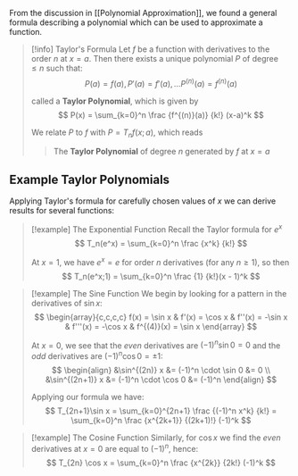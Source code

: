 From the discussion in [[Polynomial Approximation]], we found a general formula describing a polynomial which can be used to approximate a function.

> [!info] Taylor's Formula
> Let $f$ be a function with derivatives to the order $n$ at $x = a$. Then there exists a unique polynomial $P$ of degree $\leqslant n$ such that:
> $$
> P(a) = f(a), P'(a) = f'(a), \dots P^{(n)}(a) = f^{(n)}(a)
> $$
>
> called a **Taylor Polynomial**, which is given by
> $$
> P(x) = \sum_{k=0}^n \frac {f^{(n)}(a)} {k!} (x-a)^k
> $$
>
> We relate $P$ to $f$ with $P = T_nf(x ; a)$, which reads
>> The **Taylor Polynomial** of degree $n$ generated by $f$ at $x = a$

## Example Taylor Polynomials

Applying Taylor's formula for carefully chosen values of $x$ we can derive results for several functions:

> [!example] The Exponential Function
> Recall the Taylor formula for $e^x$
> $$
> T_n(e^x) = \sum_{k=0}^n \frac {x^k} {k!}
> $$
>
> At $x = 1$, we have $e^x = e$ for order $n$ derivatives (for any $n \geqslant 1$), so then
> $$
> T_n(e^x;1) = \sum_{k=0}^n \frac {1} {k!}(x - 1)^k
> $$

> [!example] The Sine Function
> We begin by looking for a pattern in the derivatives of $\sin x$:
> $$
> \begin{array}{c,c,c,c}
> f(x) = \sin x & f'(x) = \cos x & f''(x) = -\sin x & f'''(x) = -\cos x & f^{(4)}(x) = \sin x
> \end{array}
> $$
>
> At $x = 0$, we see that the *even* derivatives are $(-1)^n \sin 0 = 0$ and the *odd* derivatives are $(-1)^n \cos 0 = \pm 1$:
> $$
> \begin{align}
> &\sin^{(2n)} x &= (-1)^n \cdot \sin 0 &= 0 \\
> &\sin^{(2n+1)} x &= (-1)^n \cdot \cos 0 &= (-1)^n
> \end{align}
> $$
>
> Applying our formula we have:
> $$
> T_{2n+1}\sin x
> = \sum_{k=0}^{2n+1} \frac {(-1)^n x^k} {k!}
> = \sum_{k=0}^n \frac {x^{2k+1}} {(2k+1)!} (-1)^k
> $$

> [!example] The Cosine Function
> Similarly, for $\cos x$ we find the *even* derivatives at $x = 0$ are equal to $(-1)^n$, hence:
> $$
> T_{2n} \cos x
> = \sum_{k=0}^n \frac {x^{2k}} {2k!} (-1)^k
> $$
